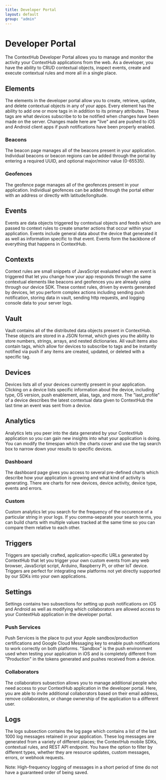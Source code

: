 ```yaml
---
title: Developer Portal
layout: default
group: "admin"
---
```



# Developer Portal

The ContextHub Developer Portal allows you to manage and monitor the activity your ContextHub applications from the web. As a developer, you have the ability to CRUD contextual objects, inspect events, create and execute contextual rules and more all in a single place.

<a name="Elements" data-magellan-destination="Elements"></a>

## Elements

The elements in the developer portal allow you to create, retrieve, update, and delete contextual objects in any of your apps. Every element has the ability to add one or more tags in in addition to its primary attributes. These tags are what devices subscribe to to be notified when changes have been made on the server. Changes made here are "live" and are pushed to iOS and Android client apps if push notifications have been properly enabled. 

<a name="Beacons" data-magellan-destination="Beacons"></a>

### Beacons

The beacon page manages all of the beacons present in your application. Individual beacons or beacon regions can be added through the portal by entering a required UUID, and optional major/minor value (0-65535).

<a name="Geofences" data-magellan-destination="Geofences"></a>

### Geofences

The geofence page manages all of the geofences present in your application. Individiual geofences can be added through the portal either with an address or directly with latitude/longitude. 


<a name="Events" data-magellan-destination="Events"></a>

## Events

Events are data objects triggered by contextual objects and feeds which are passed to context rules to create smarter actions that occur within your application. Events include general data about the device that generated it as well as information specific to that event. Events form the backbone of everything that happens in ContextHub.


<a name="Contexts" data-magellan-destination="Contexts"></a>

## Contexts

Context rules are small snippets of JavaScript evaluated when an event is triggered that let you change how your app responds through the same contextual elements like beacons and geofences you are already using through our device SDK. These context rules, driven by events generated by devices, let you perform complex actions including sending push notification, storing data in vault, sending http requests, and logging console data to your server logs.

<a name="Vault" data-magellan-destination="Vault"></a>

## Vault

Vault contains all of the distributed data objects present in ContextHub. These objects are stored in a JSON format, which gives you the ability to store numbers, strings, arrays, and nested dictionaries. All vault items also contain tags, which allow for devices to subscribe to tags and be instantly notified via push if any items are created, updated, or deleted with a specific tag.

<a name="Devices" data-magellan-destination="Devices"></a>

## Devices

Devices lists all of your devices currently present in your application. Clicking on a device lists specific information about the device, including type, OS version, push enablement, alias, tags, and more. The "last_profile" of a device describes the latest contextual data given to ContextHub the last time an event was sent from a device.


<a name="Analytics" data-magellan-destination="Analytics"></a>

## Analytics

Analytics lets you peer into the data generated by your ContextHub application so you can gain new insights into what your application is doing. You can modify the timespan which the charts cover and use the tag search box to narrow down your results to specific devices.

<a name="Dashboard" data-magellan-destination="Dashboard"></a>

### Dashboard

The dashboard page gives you access to several pre-defined charts which describe how your application is growing and what kind of activity is generating. There are charts for new devices, device activity, device type, events and errors.  

<a name="Custom" data-magellan-destination="Custom"></a>

### Custom

Custom analytics let you search for the frequency of the occurence of a particular string in your logs. If you comma-separate your search terms, you can build charts with multiple values tracked at the same time so you can compare them relative to each other.


<a name="Triggers" data-magellan-destination="Triggers"></a>

## Triggers

Triggers are specially crafted, application-specific URLs generated by ContextHub that let you trigger your own custom events from any web browser, JavaScript script, Arduino, Raspberry Pi, or other IoT device. Triggers are perfect for integrating new platforms not yet directly supported by our SDKs into your own applications.

<a name="Settings" data-magellan-destination="Settings"></a>

## Settings

Settings contains two subsections for setting up push notifications on iOS and Android as well as modifying which collaborators are allowed access to your ContextHub application in the developer portal.

<a name="PushServices" data-magellan-destination="PushServices"></a>

### Push Services

Push Services is the place to put your Apple sandbox/production certifications and Google Cloud Messaging key to enable push notifications to work correctly on both platforms. "Sandbox" is the push environment used when testing your application in iOS and is completely different from "Production" in the tokens generated and pushes received from a device.

<a name="Collaborators" data-magellan-destination="Collaborators"></a>

### Collaborators

The collaborators subsection allows you to manage additional people who need access to your ContextHub application in the developer portal. Here, you are able to invite additional collaborators based on their email address, remove collaborators, or change ownership of the application to a different user.

<a name="Logs" data-magellan-destination="Logs"></a>

## Logs

The logs subsection contains the log page which contains a list of the last 1000 log messages retained in your application. These log messages are generated from a variety of different places; the ContextHub mobile SDKs, contextual rules, and REST API endpoint. You have the option to filter by different types, whether they are resource updates, custom messages, errors, or webhook requests. 

Note: High-frequency logging of messages in a short period of time do not have a guaranteed order of being saved.
